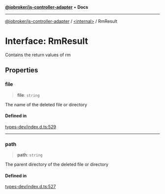 [**@iobroker/js-controller-adapter**](../../README.md) • **Docs**

***

[@iobroker/js-controller-adapter](../../globals.md) / [\<internal\>](../README.md) / RmResult

# Interface: RmResult

Contains the return values of rm

## Properties

### file

> **file**: `string`

The name of the deleted file or directory

#### Defined in

[types-dev/index.d.ts:529](https://github.com/ioBroker/ioBroker.js-controller/blob/8896efebaa940f64d52c1c649e1e7f7a5500873b/packages/types-dev/index.d.ts#L529)

***

### path

> **path**: `string`

The parent directory of the deleted file or directory

#### Defined in

[types-dev/index.d.ts:527](https://github.com/ioBroker/ioBroker.js-controller/blob/8896efebaa940f64d52c1c649e1e7f7a5500873b/packages/types-dev/index.d.ts#L527)
